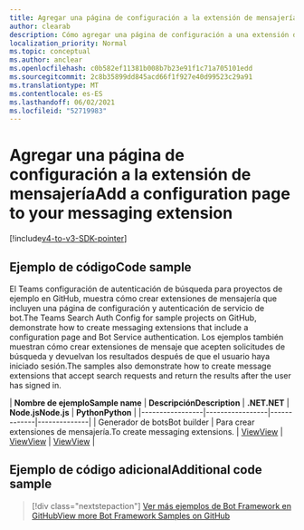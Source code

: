 ```yaml
---
title: Agregar una página de configuración a la extensión de mensajería
author: clearab
description: Cómo agregar una página de configuración a una extensión de mensajería
localization_priority: Normal
ms.topic: conceptual
ms.author: anclear
ms.openlocfilehash: c0b582ef11381b008b7b23e91f1c71a705101edd
ms.sourcegitcommit: 2c8b35899dd845acd66f1f927e40d99523c29a91
ms.translationtype: MT
ms.contentlocale: es-ES
ms.lasthandoff: 06/02/2021
ms.locfileid: "52719983"
---
```

# <a name="add-a-configuration-page-to-your-messaging-extension"></a><span data-ttu-id="92636-103">Agregar una página de configuración a la extensión de mensajería</span><span class="sxs-lookup"><span data-stu-id="92636-103">Add a configuration page to your messaging extension</span></span>

[!include[v4-to-v3-SDK-pointer](~/includes/v4-to-v3-pointer-me.md)]

## <a name="code-sample"></a><span data-ttu-id="92636-104">Ejemplo de código</span><span class="sxs-lookup"><span data-stu-id="92636-104">Code sample</span></span>

<span data-ttu-id="92636-105">El Teams configuración de autenticación de búsqueda para proyectos de ejemplo en GitHub, muestra cómo crear extensiones de mensajería que incluyen una página de configuración y autenticación de servicio de bot.</span><span class="sxs-lookup"><span data-stu-id="92636-105">The Teams Search Auth Config for sample projects on GitHub, demonstrate how to create messaging extensions that include a configuration page and Bot Service authentication.</span></span> <span data-ttu-id="92636-106">Los ejemplos también muestran cómo crear extensiones de mensaje que acepten solicitudes de búsqueda y devuelvan los resultados después de que el usuario haya iniciado sesión.</span><span class="sxs-lookup"><span data-stu-id="92636-106">The samples also demonstrate how to create message extensions that accept search requests and return the results after the user has signed in.</span></span>

| <span data-ttu-id="92636-107">**Nombre de ejemplo**</span><span class="sxs-lookup"><span data-stu-id="92636-107">**Sample name**</span></span> | <span data-ttu-id="92636-108">**Descripción**</span><span class="sxs-lookup"><span data-stu-id="92636-108">**Description**</span></span> | <span data-ttu-id="92636-109">**.NET**</span><span class="sxs-lookup"><span data-stu-id="92636-109">**.NET**</span></span> | <span data-ttu-id="92636-110">**Node.js**</span><span class="sxs-lookup"><span data-stu-id="92636-110">**Node.js**</span></span> | <span data-ttu-id="92636-111">**Python**</span><span class="sxs-lookup"><span data-stu-id="92636-111">**Python**</span></span> |
|-----------------|-----------------|-------------|--------------|
| <span data-ttu-id="92636-112">Generador de bots</span><span class="sxs-lookup"><span data-stu-id="92636-112">Bot builder</span></span> | <span data-ttu-id="92636-113">Para crear extensiones de mensajería.</span><span class="sxs-lookup"><span data-stu-id="92636-113">To create messaging extensions.</span></span> | [<span data-ttu-id="92636-114">View</span><span class="sxs-lookup"><span data-stu-id="92636-114">View</span></span>](https://github.com/microsoft/BotBuilder-Samples/tree/master/samples/csharp_dotnetcore/52.teams-messaging-extensions-search-auth-config) | [<span data-ttu-id="92636-115">View</span><span class="sxs-lookup"><span data-stu-id="92636-115">View</span></span>](https://github.com/microsoft/BotBuilder-Samples/tree/master/samples/javascript_nodejs/52.teams-messaging-extensions-search-auth-config) | [<span data-ttu-id="92636-116">View</span><span class="sxs-lookup"><span data-stu-id="92636-116">View</span></span>]( https://github.com/microsoft/BotBuilder-Samples/tree/main/samples/python/50.teams-messaging-extension-search) |

## <a name="additional-code-sample"></a><span data-ttu-id="92636-117">Ejemplo de código adicional</span><span class="sxs-lookup"><span data-stu-id="92636-117">Additional code sample</span></span>

> [!div class="nextstepaction"]
> [<span data-ttu-id="92636-118">Ver más ejemplos de Bot Framework en GitHub</span><span class="sxs-lookup"><span data-stu-id="92636-118">View more Bot Framework Samples on GitHub</span></span>](https://github.com/microsoft/BotBuilder-Samples)
